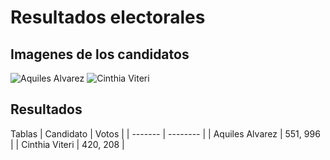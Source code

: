 # Resultados electorales 

## Imagenes de los candidatos
![Aquiles Alvarez](/ruta/a/la/imagen.jpg)
![Cinthia Viteri](/ruta/a/la/imagen.jpg)

## Resultados 

Tablas 
| Candidato | Votos   |
| ------- | -------- |
| Aquiles Alvarez  | 551, 996   |
| Cinthia Viteri   | 420, 208   |
